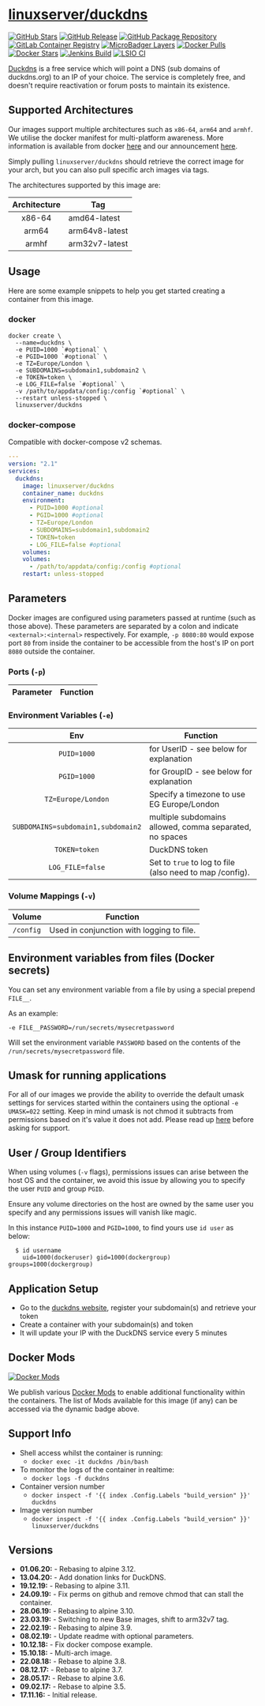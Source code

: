 # [linuxserver/duckdns](https://github.com/linuxserver/docker-duckdns)

[![GitHub Stars](https://img.shields.io/github/stars/linuxserver/docker-duckdns.svg?color=94398d&labelColor=555555&logoColor=ffffff&style=for-the-badge&logo=github)](https://github.com/linuxserver/docker-duckdns)
[![GitHub Release](https://img.shields.io/github/release/linuxserver/docker-duckdns.svg?color=94398d&labelColor=555555&logoColor=ffffff&style=for-the-badge&logo=github)](https://github.com/linuxserver/docker-duckdns/releases)
[![GitHub Package Repository](https://img.shields.io/static/v1.svg?color=94398d&labelColor=555555&logoColor=ffffff&style=for-the-badge&label=linuxserver.io&message=GitHub%20Package&logo=github)](https://github.com/linuxserver/docker-duckdns/packages)
[![GitLab Container Registry](https://img.shields.io/static/v1.svg?color=94398d&labelColor=555555&logoColor=ffffff&style=for-the-badge&label=linuxserver.io&message=GitLab%20Registry&logo=gitlab)](https://gitlab.com/Linuxserver.io/docker-duckdns/container_registry)
[![MicroBadger Layers](https://img.shields.io/microbadger/layers/linuxserver/duckdns.svg?color=94398d&labelColor=555555&logoColor=ffffff&style=for-the-badge)](https://microbadger.com/images/linuxserver/duckdns "Get your own version badge on microbadger.com")
[![Docker Pulls](https://img.shields.io/docker/pulls/linuxserver/duckdns.svg?color=94398d&labelColor=555555&logoColor=ffffff&style=for-the-badge&label=pulls&logo=docker)](https://hub.docker.com/r/linuxserver/duckdns)
[![Docker Stars](https://img.shields.io/docker/stars/linuxserver/duckdns.svg?color=94398d&labelColor=555555&logoColor=ffffff&style=for-the-badge&label=stars&logo=docker)](https://hub.docker.com/r/linuxserver/duckdns)
[![Jenkins Build](https://img.shields.io/jenkins/build?labelColor=555555&logoColor=ffffff&style=for-the-badge&jobUrl=https%3A%2F%2Fci.linuxserver.io%2Fjob%2FDocker-Pipeline-Builders%2Fjob%2Fdocker-duckdns%2Fjob%2Fmaster%2F&logo=jenkins)](https://ci.linuxserver.io/job/Docker-Pipeline-Builders/job/docker-duckdns/job/master/)
[![LSIO CI](https://img.shields.io/badge/dynamic/yaml?color=94398d&labelColor=555555&logoColor=ffffff&style=for-the-badge&label=CI&query=CI&url=https%3A%2F%2Flsio-ci.ams3.digitaloceanspaces.com%2Flinuxserver%2Fduckdns%2Flatest%2Fci-status.yml)](https://lsio-ci.ams3.digitaloceanspaces.com/linuxserver/duckdns/latest/index.html)

[Duckdns](https://duckdns.org/) is a free service which will point a DNS (sub domains of duckdns.org) to an IP of your choice. The service is completely free, and doesn't require reactivation or forum posts to maintain its existence.

## Supported Architectures

Our images support multiple architectures such as `x86-64`, `arm64` and `armhf`. We utilise the docker manifest for multi-platform awareness. More information is available from docker [here](https://github.com/docker/distribution/blob/master/docs/spec/manifest-v2-2.md#manifest-list) and our announcement [here](https://blog.linuxserver.io/2019/02/21/the-lsio-pipeline-project/).

Simply pulling `linuxserver/duckdns` should retrieve the correct image for your arch, but you can also pull specific arch images via tags.

The architectures supported by this image are:

| Architecture | Tag |
| :----: | --- |
| x86-64 | amd64-latest |
| arm64 | arm64v8-latest |
| armhf | arm32v7-latest |


## Usage

Here are some example snippets to help you get started creating a container from this image.

### docker

```
docker create \
  --name=duckdns \
  -e PUID=1000 `#optional` \
  -e PGID=1000 `#optional` \
  -e TZ=Europe/London \
  -e SUBDOMAINS=subdomain1,subdomain2 \
  -e TOKEN=token \
  -e LOG_FILE=false `#optional` \
  -v /path/to/appdata/config:/config `#optional` \
  --restart unless-stopped \
  linuxserver/duckdns
```


### docker-compose

Compatible with docker-compose v2 schemas.

```yaml
---
version: "2.1"
services:
  duckdns:
    image: linuxserver/duckdns
    container_name: duckdns
    environment:
      - PUID=1000 #optional
      - PGID=1000 #optional
      - TZ=Europe/London
      - SUBDOMAINS=subdomain1,subdomain2
      - TOKEN=token
      - LOG_FILE=false #optional
    volumes:
    volumes:
      - /path/to/appdata/config:/config #optional
    restart: unless-stopped
```

## Parameters

Docker images are configured using parameters passed at runtime (such as those above). These parameters are separated by a colon and indicate `<external>:<internal>` respectively. For example, `-p 8080:80` would expose port `80` from inside the container to be accessible from the host's IP on port `8080` outside the container.

### Ports (`-p`)

| Parameter | Function |
| :----: | --- |


### Environment Variables (`-e`)

| Env | Function |
| :----: | --- |
| `PUID=1000` | for UserID - see below for explanation |
| `PGID=1000` | for GroupID - see below for explanation |
| `TZ=Europe/London` | Specify a timezone to use EG Europe/London |
| `SUBDOMAINS=subdomain1,subdomain2` | multiple subdomains allowed, comma separated, no spaces |
| `TOKEN=token` | DuckDNS token |
| `LOG_FILE=false` | Set to `true` to log to file (also need to map /config). |

### Volume Mappings (`-v`)

| Volume | Function |
| :----: | --- |
| `/config` | Used in conjunction with logging to file. |



## Environment variables from files (Docker secrets)

You can set any environment variable from a file by using a special prepend `FILE__`.

As an example:

```
-e FILE__PASSWORD=/run/secrets/mysecretpassword
```

Will set the environment variable `PASSWORD` based on the contents of the `/run/secrets/mysecretpassword` file.

## Umask for running applications

For all of our images we provide the ability to override the default umask settings for services started within the containers using the optional `-e UMASK=022` setting.
Keep in mind umask is not chmod it subtracts from permissions based on it's value it does not add. Please read up [here](https://en.wikipedia.org/wiki/Umask) before asking for support.


## User / Group Identifiers

When using volumes (`-v` flags), permissions issues can arise between the host OS and the container, we avoid this issue by allowing you to specify the user `PUID` and group `PGID`.

Ensure any volume directories on the host are owned by the same user you specify and any permissions issues will vanish like magic.

In this instance `PUID=1000` and `PGID=1000`, to find yours use `id user` as below:

```
  $ id username
    uid=1000(dockeruser) gid=1000(dockergroup) groups=1000(dockergroup)
```

## Application Setup

- Go to the [duckdns website](https://duckdns.org/), register your subdomain(s) and retrieve your token
- Create a container with your subdomain(s) and token
- It will update your IP with the DuckDNS service every 5 minutes


## Docker Mods
[![Docker Mods](https://img.shields.io/badge/dynamic/yaml?color=94398d&labelColor=555555&logoColor=ffffff&style=for-the-badge&label=mods&query=%24.mods%5B%27duckdns%27%5D.mod_count&url=https%3A%2F%2Fraw.githubusercontent.com%2Flinuxserver%2Fdocker-mods%2Fmaster%2Fmod-list.yml)](https://mods.linuxserver.io/?mod=duckdns "view available mods for this container.")

We publish various [Docker Mods](https://github.com/linuxserver/docker-mods) to enable additional functionality within the containers. The list of Mods available for this image (if any) can be accessed via the dynamic badge above.


## Support Info

* Shell access whilst the container is running:
  * `docker exec -it duckdns /bin/bash`
* To monitor the logs of the container in realtime:
  * `docker logs -f duckdns`
* Container version number
  * `docker inspect -f '{{ index .Config.Labels "build_version" }}' duckdns`
* Image version number
  * `docker inspect -f '{{ index .Config.Labels "build_version" }}' linuxserver/duckdns`

## Versions

* **01.06.20:** - Rebasing to alpine 3.12.
* **13.04.20:** - Add donation links for DuckDNS.
* **19.12.19:** - Rebasing to alpine 3.11.
* **24.09.19:** - Fix perms on github and remove chmod that can stall the container.
* **28.06.19:** - Rebasing to alpine 3.10.
* **23.03.19:** - Switching to new Base images, shift to arm32v7 tag.
* **22.02.19:** - Rebasing to alpine 3.9.
* **08.02.19:** - Update readme with optional parameters.
* **10.12.18:** - Fix docker compose example.
* **15.10.18:** - Multi-arch image.
* **22.08.18:** - Rebase to alpine 3.8.
* **08.12.17:** - Rebase to alpine 3.7.
* **28.05.17:** - Rebase to alpine 3.6.
* **09.02.17:** - Rebase to alpine 3.5.
* **17.11.16:** - Initial release.
